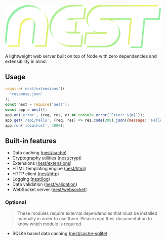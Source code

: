 

![	](doc/nest.svg)


A lightweight web server built on top of Node with zero dependencies and extensibility in mind.

## Usage

```js
require('nest/extensions')(
  'response.json'
);
const nest = require('nest');
const app = nest();
app.on('error', (req, res, e) => console.error(`Error: ${e}`));
app.get('/api/hello', (req, res) => res.code(200).json({message: 'Hello!'}));
app.run('localhost', 3000);
```

## Built-in features

 - Data caching ([nest/cache](doc/Cache.md))
 - Cryptography utilities ([nest/crypt](doc/Crypt.md))
 - Extensions ([nest/extensions](doc/Extensions.md))
 - HTML templating engine ([nest/html](doc/HTML.md))
 - HTTP client ([nest/http](doc/HTTP.md))
 - Logging ([nest/log](doc/Log.md))
 - Data validation ([nest/validation](doc/Validation.md))
 - WebSocket server ([nest/websocket](doc/WebSocket.md))

### Optional

> These modules require external dependencies that must be installed manually in order to use them.
> Please read their documentation to know which module is required.

- SQLite based data caching ([nest/cache-sqlite](doc/CacheSQLite.md))
